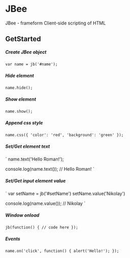 # JBee
JBee - frameform Client-side scripting of HTML

## GetStarted
##### Create JBee object
`
var name = jb('#name');
`
##### Hide element
`
name.hide();
`
##### Show element
`
name.show();
`
##### Append css style
`
name.css({
  'color': 'red',
  'background': 'green'
});
`
##### Set/Get element text
`
name.text('Hello Roman!');

console.log(name.text());
// Hello Roman!
`
##### Set/Get input element value
`
var setName = jb('#setName')
setName.value('Nikolay')

console.log(name.value());
// Nikolay
`
##### Window onload
`
jb(function() {
  // code here
});
`
##### Events
`
name.on('click', function() {
  alert('Hello!');
});
`